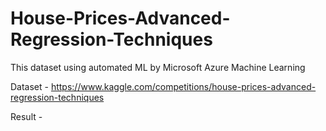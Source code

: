 # House-Prices-Advanced-Regression-Techniques
This dataset using automated ML by Microsoft Azure Machine Learning


Dataset - https://www.kaggle.com/competitions/house-prices-advanced-regression-techniques

Result - 

